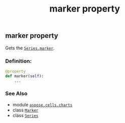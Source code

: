 ﻿---
title: marker property
second_title: Aspose.Cells for Python via .NET API References
description: 
type: docs
weight: 330
url: /aspose.cells.charts/series/marker/
is_root: false
---

## marker property


Gets the [`Series.marker`](/cells/python-net/aspose.cells.charts/series#marker).
### Definition:
```python
@property
def marker(self):
    ...
```

### See Also
* module [`aspose.cells.charts`](../../)
* class [`Marker`](/cells/python-net/aspose.cells.charts/marker)
* class [`Series`](/cells/python-net/aspose.cells.charts/series)
